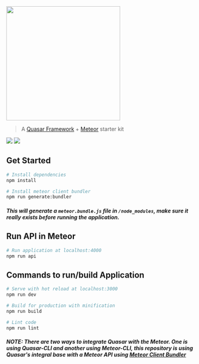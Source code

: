 <img src="https://cdn.rawgit.com/alexandesigner/quasar-meteor/3edd3fb5/src/assets/quasar-meteor-logo-full.svg" width="300" />

> A [Quasar Framework](https://github.com/quasarframework/quasar) + [Meteor](https://github.com/meteor/meteor) starter kit

<a href="https://meteor.com/"><img src="https://img.shields.io/badge/meteor-1.8.1-green"/></a>
<a href="https://quasar.dev/"><img src="https://img.shields.io/badge/quasar-2.4.3-blue"/></a>

## Get Started

``` bash
# Install dependencies
npm install

# Install meteor client bundler
npm run generate:bundler
```

#####  This will generate a ``meteor.bundle.js`` file in ``/node_modules``, make sure it really exists before running the application.
## Run API in Meteor

``` bash
# Run application at localhost:4000
npm run api
```

## Commands to run/build Application

```bash
# Serve with hot reload at localhost:3000
npm run dev

# Build for production with minification
npm run build

# Lint code
npm run lint
```

##### NOTE: There are two ways to integrate Quasar with the Meteor. One is using Quasar-CLI and another using Meteor-CLI, this repository is using Quasar's integral base with a Meteor API using [Meteor Client Bundler](https://github.com/Urigo/meteor-client-bundler)
